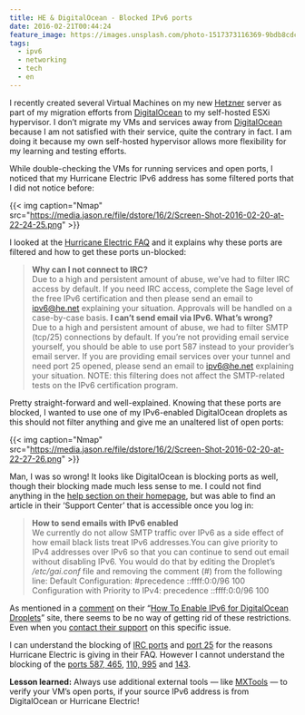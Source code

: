 ```yaml
---
title: HE & DigitalOcean - Blocked IPv6 ports
date: 2016-02-21T00:44:24
feature_image: https://images.unsplash.com/photo-1517373116369-9bdb8cdc9f62?ixlib=rb-0.3.5&q=80&fm=jpg&crop=entropy&cs=tinysrgb&w=1080&fit=max&ixid=eyJhcHBfaWQiOjExNzczfQ&s=1477902d871f75ce35d69ab0dc5631c0
tags:
  - ipv6
  - networking
  - tech
  - en
---
```


I recently created several Virtual Machines on my new [Hetzner](https://www.hetzner.de/us/hosting/produkte_rootserver/ex51) server as part of my migration efforts from [DigitalOcean](https://m.do.co/c/8469d730e168) to my self-hosted ESXi hypervisor. I don’t migrate my VMs and services away from [DigitalOcean](https://m.do.co/c/8469d730e168) because I am not satisfied with their service, quite the contrary in fact. I am doing it because my own self-hosted hypervisor allows more flexibility for my learning and testing efforts.

While double-checking the VMs for running services and open ports, I noticed that my Hurricane Electric IPv6 address has some filtered ports that I did not notice before:

{{< img caption="Nmap" src="https://media.jason.re/file/dstore/16/2/Screen-Shot-2016-02-20-at-22-24-25.png" >}}

I looked at the [Hurricane Electric FAQ](https://ipv6.he.net/certification/faq.php) and it explains why these ports are filtered and how to get these ports un-blocked:

>  **Why can I not connect to IRC?**  
>  Due to a high and persistent amount of abuse, we’ve had to filter IRC access by default. If you need IRC access, complete the Sage level of the free IPv6 certification and then please send an email to ipv6@he.net explaining your situation. Approvals will be handled on a case-by-case basis. **I can’t send email via IPv6. What’s wrong?**  
>  Due to a high and persistent amount of abuse, we had to filter SMTP (tcp/25) connections by default. If you’re not providing email service yourself, you should be able to use port 587 instead to your provider’s email server. If you are providing email services over your tunnel and need port 25 opened, please send an email to ipv6@he.net explaining your situation. NOTE: this filtering does not affect the SMTP-related tests on the IPv6 certification program.

Pretty straight-forward and well-explained. Knowing that these ports are blocked, I wanted to use one of my IPv6-enabled DigitalOcean droplets as this should not filter anything and give me an unaltered list of open ports:

{{< img caption="Nmap" src="https://media.jason.re/file/dstore/16/2/Screen-Shot-2016-02-20-at-22-27-26.png" >}}

Man, I was so wrong! It looks like DigitalOcean is blocking ports as well, though their blocking made much less sense to me. I could not find anything in the [help section on their homepage](https://www.digitalocean.com/help/), but was able to find an article in their ‘Support Center’ that is accessible once you log in:

>  **How to send emails with IPv6 enabled**  
>  We currently do not allow SMTP traffic over IPv6 as a side effect of how email black lists treat IPv6 addresses.You can give priority to IPv4 addresses over IPv6 so that you can continue to send out email without disabling IPv6. You would do that by editing the Droplet’s _/etc/gai.conf_ file and removing the comment (#) from the following line:
>  Default Configuration:
>    #precedence ::ffff:0:0/96 100  
>  Configuration with Priority to IPv4:
>    precedence ::ffff:0:0/96 100

As mentioned in a [comment](https://www.digitalocean.com/community/tutorials/how-to-enable-ipv6-for-digitalocean-droplets?comment=15503) on their “[How To Enable IPv6 for DigitalOcean Droplets](https://www.digitalocean.com/community/tutorials/how-to-enable-ipv6-for-digitalocean-droplets)” site, there seems to be no way of getting rid of these restrictions. Even when you [contact their support](https://warrenguy.me/blog/ipv6-digital-ocean-crippled) on this specific issue.

I can understand the blocking of [IRC ports](https://en.wikipedia.org/wiki/Internet_Relay_Chat) and [port 25](https://en.wikipedia.org/wiki/Simple_Mail_Transfer_Protocol) for the reasons Hurricane Electric is giving in their FAQ. However I cannot understand the blocking of the [ports 587, 465](https://en.wikipedia.org/wiki/Simple_Mail_Transfer_Protocol), [110, 995](https://en.wikipedia.org/wiki/Post_Office_Protocol) and [143](https://en.wikipedia.org/wiki/Internet_Message_Access_Protocol).

**Lesson learned:** Always use additional external tools — like [MXTools](http://mxtoolbox.com/NetworkTools.aspx) — to verify your VM’s open ports, if your source IPv6 address is from DigitalOcean or Hurricane Electric!
